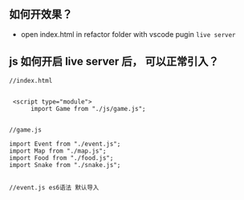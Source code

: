 ## 如何开效果？

- open index.html in refactor folder with vscode pugin `live server`

## js 如何开启 live server 后， 可以正常引入？

```
//index.html


 <script type="module">
      import Game from "./js/game.js";


//game.js

import Event from "./event.js";
import Map from "./map.js";
import Food from "./food.js";
import Snake from "./snake.js";


//event.js es6语法 默认导入


```
